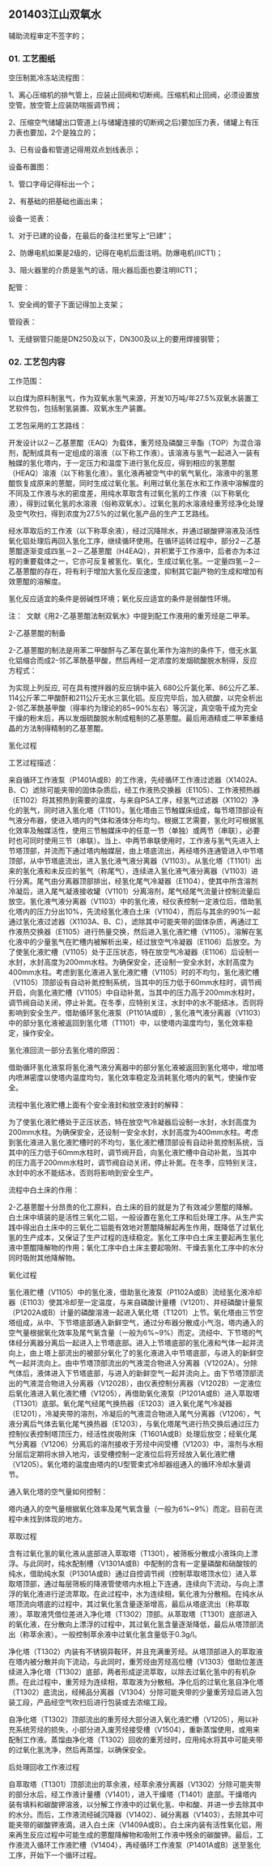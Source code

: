 ## 201403江山双氧水

辅助流程审定不签字的；

### 01. 工艺图纸

空压制氮冷冻站流程图：

1、离心压缩机的排气管上，应装止回阀和切断阀。压缩机和止回阀，必须设置放空管。放空管上应装防喘振调节阀；

2、压缩空气储罐出口管道上(与储罐连接的切断阀之后)要加压力表，储罐上有压力表也要加，2个是独立的；

3、已有设备和管道记得用双点划线表示；

设备布置图：

1、管口字母记得标出一个；

2、有基础的把基础也画出来；

设备一览表：

1、对于已建的设备，在最后的备注栏里写上“已建”；

2、防爆电机如果是2级的，记得在电机后面注明。防爆电机(ⅡCT1)；

3、阻火器里的介质是氢气的话，阻火器后面也要注明ⅡCT1；

配管：

1、安全阀的管子下面记得加上支架；

管段表：

1、无缝钢管只能是DN250及以下，DN300及以上的要用焊接钢管；

### 02. 工艺包内容

工作范围：

以白煤为原料制氢气，作为双氧水氢气来源，开发10万吨/年27.5%双氧水装置工艺软件包，包括制氢装置、双氧水生产装置。

工艺包采用的工艺路线：

开发设计以2－乙基蒽醌（EAQ）为载体，重芳烃及磷酸三辛酯（TOP）为混合溶剂，配制成具有一定组成的溶液（以下称工作液）。该溶液与氢气一起进入一装有触媒的氢化塔内，于一定压力和温度下进行氢化反应，得到相应的氢蒽醌（HEAQ）溶液（以下称氢化液）。氢化液再被空气中的氧气氧化，溶液中的氢蒽醌恢复成原来的蒽醌，同时生成过氧化氢。利用过氧化氢在水和工作液中溶解度的不同及工作液与水的密度差，用纯水萃取含有过氧化氢的工作液（以下称氧化液），得到过氧化氢的水溶液（俗称双氧水）。过氧化氢的水溶液经重芳烃净化处理及空气吹扫，得到浓度为27.5%的过氧化氢产品的生产工艺路线。

经水萃取后的工作液（以下称萃余液），经过沉降除水，并通过碳酸钾溶液及活性氧化铝处理后再回入氢化工序，继续循环使用。在循环运转过程中，部分2－乙基蒽醌逐渐变成四氢－2－乙基蒽醌（H4EAQ），并积累于工作液中，后者亦为本过程的重要载体之一，它亦可反复被氢化、氧化，生成过氧化氢。一定量四氢－2－乙基蒽醌的存在，将有利于增加大氢化反应速度，抑制其它副产物的生成和增加有效蒽醌的溶解度。

氢化反应适宜的条件是弱碱性环境；氧化反应适宜的条件是弱酸性环境。

注： 
文献《用2-乙基蒽醌法制双氧水》中提到配工作液用的重芳烃是二甲苯。

2-乙基蒽醌的制备

2-乙基蒽醌的制法是用苯二甲酸酐与乙苯在氯化苯作为溶剂的条件下，借无水氯化铝缩合而成2-邻乙苯酰基甲酸，然后再经一定浓度的发烟硫酸脱水制得，反应方程式：

为实现上列反应, 可在具有搅拌器的反应锅中装入 680公斤氯化苯、86公斤乙苯、114公斤苯二甲酸酐和211公斤无水三氯化铝。反应完毕后，加入硫酸，以完全析出2-邻乙苯酰基甲酸（得率约为理论的85~90%左右）等沉淀，真空吸干成为完全干燥的粉末后，再以发烟硫酸脱水制成粗制的乙基蒽醌。最后用酒精或二甲苯重结晶的方法制得精制的乙基蒽醌。

氢化过程

工艺过程描述：

来自循环工作液泵（P1401A或B）的工作液，先经循环工作液过滤器（X1402A、B、C）滤除可能夹带的固体杂质后，经工作液热交换器（E1105）、工作液预热器（E1102）将其预热到需要的温度，与来自PSA工序，经氢气过滤器（X1102）净化的氢气，同时进入氢化塔（T1101）。氢化塔由三节触媒床组成，每节塔顶部设有气液分布器，使进入塔内的气体和液体分布均匀。根据工艺需要，氢化时可根据氢化效率及触媒活性，使用三节触媒床中的任意一节（单独）或两节（串联），必要时也可同时使用三节（串联）。当上、中两节串联使用时，工作液与氢气先进入上节塔顶部，并流而下通过塔内触媒层，由上塔底流出，再经塔外连通管进入中节塔顶部，从中节塔底流出，进入氢化液气液分离器（V1103）。从氢化塔（T1101）出来的氢化液和未反应的氢气（称尾气），连续进入氢化液气液分离器（V1103）进行分离。尾气由分离器顶部排出，经氢化尾气冷凝器（E1104），使其中所含溶剂冷凝后，进入尾气凝液接收罐（V1101）分离溶剂，尾气经尾气流量计控制流量后放空。氢化液气液分离器（V1103）中的氢化液，经仪表控制一定液位后，借助氢化塔内的压力分出10%，先流经氢化液白土床（V1104），而后与其余的90%一起通过氢化液过滤器（X1103A、B、C），滤除其中可能夹带的固体杂质，再通过工作液热交换器（E1105）进行热量交换，然后进入氢化液贮槽（V1105）。溶解在氢化液中的少量氢气在贮槽内被解析出来，经过放空气冷凝器（E1106）后放空。为了使氢化液贮槽（V1105）处于正压状态，特在放空气冷凝器（E1106）后设制一水封，水封高度为200mm水柱。为确保安全，还设制一安全水封，水封高度为400mm水柱。考虑到氢化液进入氢化液贮槽（V1105）时的不均匀，氢化液贮槽（V1105）顶部设有自动补氮控制系统，当其中的压力低于60mm水柱时，调节阀开启，向氢化液贮槽（V1105）中自动补氮，当其中的压力高于200mm水柱时，调节阀自动关闭，停止补氮。在冬季，应特别关注，水封中的水不能结冰，否则将影响到安全生产。借助循环氢化液泵（P1101A或B）, 氢化液气液分离器（V1103）中的部分氢化液被返回到氢化塔（T1101）中，以使塔内温度均匀，氢化效率稳定，操作安全。     

氢化液回流一部分去氢化塔的原因：

借助循环氢化液泵将氢化液气液分离器中的部分氢化液被返回到氢化塔中，增加塔内喷淋密度以使塔内温度均匀，氢化效率稳定及消耗氢化塔内的氧气，使操作安全。

流程中氢化液贮槽上面有个安全液封和放空液封的解释：

为了使氢化液贮槽处于正压状态，特在放空气冷凝器后设制一水封，水封高度为200mm水柱。为确保安全，还设制一安全水封，水封高度为400mm水柱。考虑到氢化液进入氢化液贮槽时的不均匀，氢化液贮槽顶部设有自动补氮控制系统，当其中的压力低于60mm水柱时，调节阀开启，向氢化液贮槽中自动补氮，当其中的压力高于200mm水柱时，调节阀自动关闭，停止补氮。在冬季，应特别关注，水封中的水不能结冰，否则将影响到安全生产。

流程中白土床的作用：

2-乙基蒽醌十分昂贵的化工原料，白土床的目的就是为了有效减少蒽醌的降解。白土床中填装的是活性三氧化二铝，一般设置在氢化工序和后处理工序。从生产实践中得出白土床中的三氧化二铝能有效地对蒽醌降解起再生作用，既降低了过氧化氢的生产成本，又保证了生产过程的连续稳定。氢化工序中白土床主要起再生氢化液中蒽醌降解物的作用；氧化工序中白土床主要起吸附、干燥去氢化工序中的水分同时吸附其他降解物。

氧化过程

氢化液贮槽（V1105）中的氢化液，借助氢化液泵（P1102A或B）流经氢化液冷却器（E1103）使其冷却至一定温度，与来自磷酸计量槽（V1201）、并经磷酸计量泵（P1202A或B）计量的磷酸溶液一起进入氧化塔（T1201）上节。氧化塔由三节空塔组成，从中、下节塔底部通入新鲜空气，通过分布器分散成小气泡，塔内通入的空气量根据氧化效率及尾气氧含量（一般为6%~9%）而定。流经中、下节塔的气体经分离器分离后一起进入上节塔底部。进入上节塔底部的氢化液和气体一起并流向上，由上塔上部流出的被部分氧化了的氢化液进入中节塔底部，与进入的新鲜空气一起并流向上。由中节塔顶部流出的气液混合物进入分离器（V1202A）。分除气体后，液体进入下节塔底部，与进入的新鲜空气一起并流向上。由下节塔顶部流出的气液混合物进入分离器（V1202B），由仪表控制分离器（V1202B）一定液位后氧化液进入氧化液贮槽（V1205），再借助氧化液泵（P1201A或B）进入萃取塔（T1301）底部。氧化尾气经尾气换热器（E1203）进入氧化尾气冷凝器（E1201），冷凝夹带的溶剂，冷凝后的气液混合物进入尾气分离器（V1206），气液分离后气体去氧化尾气换热器（E1203），与氧化塔尾气进行热交换后通过压力控制仪表控制塔顶压力，经活性炭吸附床（T1601A或B）处理后放空；经氧化尾气分离器（V1206）分离后的溶剂接收于芳烃中间受槽（V1203）中，溶剂与水相分层后定期将水排入地沟，该受槽控制一定液位后将芳烃放入氧化液贮槽（V1205）。氧化塔的温度由塔内的U型管束式冷却器组通入的循环冷却水量调节。

通入氧化塔的空气量如何控制：

塔内通入的空气量根据氧化效率及尾气氧含量（一般为6%~9%）而定。目前在流程中未找到体现的地方。

萃取过程

含有过氧化氢的氧化液从底部进入萃取塔（T1301），被筛板分散成小液珠向上漂浮。与此同时，纯水配制槽（V1301A或B）中配制的含有一定量磷酸和硝酸铵的纯水，借助纯水泵（P1301A或B）通过自控调节阀（控制萃取塔顶水位）进入萃取塔顶部，通过每层筛板的降液管使塔内水相上下连通，连续向下流动，与向上漂浮的氧化液进行逆流萃取。在此过程中，水为连续相，氧化液为分散相。在纯水从塔顶流向塔底的过程中，其过氧化氢含量逐渐增高，最后从塔底流出（称萃取液）。萃取液凭借位差进入净化塔（T1302）顶部。从萃取塔（T1301）底部进入的氧化液，在分散向上漂浮的过程中，其过氧化氢含量逐渐降低，最后从塔顶部流出（称萃余液）。一般控制萃余液中过氧化氢含量低于0.3g/l。

净化塔（T1302）内装有不锈钢异鞍环，并且充满重芳烃。从塔顶部进入的萃取液在塔内被分散并向下流动，与此同时，重芳烃由芳烃高位槽（V1303）借助位差连续进入净化塔（T1302）底部，两者形成逆流萃取，以除去过氧化氢中的有机杂质。在此过程中，重芳烃为连续相，萃取液为分散相。净化后的过氧化氢自净化塔（T1302）底流出，经稀品分离器（V1304）分除可能夹带的少量重芳烃后进入包装工段，产品经空气吹扫后进行包装或去浓缩工段。

自净化塔（T1302）顶部流出的重芳烃大部分进入氧化液贮槽（V1205），用以补充系统芳烃的损失，小部分进入废芳烃接受槽（V1504），重新蒸馏使用，或用来配制工作液。蒸馏由净化塔（T1302）回收的重芳烃时，应用纯水将其中可能夹带的过氧化氢洗净，然后再蒸馏，以确保安全。

后处理回收工作液过程

自萃取塔（T1301）顶部流出的萃余液，经萃余液分离器（V1302）分除可能夹带的部分水后，经工作液计量槽（V1401），进入干燥塔（T1401）底部。干燥塔内装有填料和碳酸钾溶液，以分解工作液中的过氧化氢、中和酸、并进一步去除其中的水分。而后，工作液流经碱沉降器（V1402）、碱分离器（V1403），去除其中可能夹带的碳酸钾液滴，进入白土床（V1409A或B）。白土床内装有活性氧化铝，用来再生反应过程中可能生成的蒽醌降解物和吸附工作液中残余的碳酸钾。最后，工作液流入循环工作液贮槽（V1404），再经循环工作液泵（P1401A或B）送至氢化工序，开始下一个循环过程。